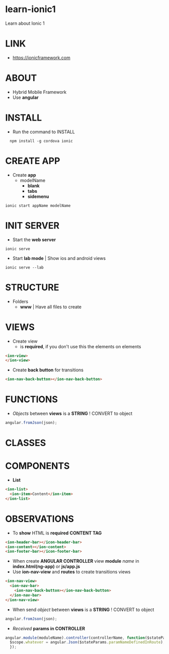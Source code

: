 # learn-ionic1
Learn about Ionic 1

# LINK
- https://ionicframework.com

# ABOUT
- Hybrid Mobile Framework
- Use **angular**

# INSTALL
- Run the command to INSTALL
```shell
  npm install -g cordova ionic
```

# CREATE APP
- Create **app**
  - modelName
    - **blank**
    - **tabs**
    - **sidemenu**
```shell
ionic start appName modelName
```

# INIT SERVER
- Start the **web server**
```shell
ionic serve
```
- Start **lab mode** | Show ios and android views
```shell
ionic serve --lab
```

# STRUCTURE
- Folders
  - **www** | Have all files to create


# VIEWS
- Create view
  - **<ion-view>** is **required**, if you don't use this the elements on elements
```html
<ion-view>
</ion-view>
```

- Create **back button** for transitions
```html
<ion-nav-back-button></ion-nav-back-button>
```

# FUNCTIONS
- _Objects_ between **views** is a **STRING** ! CONVERT to object
```javascript
angular.fromJson(json);
```

# CLASSES

# COMPONENTS
- **List**
```html
<ion-list>
  <ion-item>Content</ion-item>
</ion-list>
```

# OBSERVATIONS
- To **show** HTML is **required** **CONTENT TAG**
```html
<ion-header-bar></icon-header-bar>
<ion-content></ion-content>
<ion-footer-bar></icon-footer-bar>
```
- When create **ANGULAR CONTROLLER** view **module** _name_ in **index.html(ng-app)** or **js/app.js**
- Use **ion-nav-view** and **routes** to create transitions views
```html
<ion-nav-view>
  <ion-nav-bar>
    <ion-nav-back-button></ion-nav-back-button>
  </ion-nav-bar>
</ion-nav-view>
```
- When send _object_ between **views** is a **STRING** ! CONVERT to object
```javascript
angular.fromJson(json);
```
- _Received_ **params in CONTROLLER**
```javascript
angular.module(moduleName).controller(controllerName, function($stateParams, $scope){
  $scope.whatever = angular.Json($stateParams.paramNameDefinedInRoute);
  });
```
